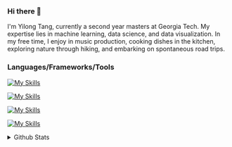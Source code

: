 ### Hi there 👋

I'm Yilong Tang, currently a second year masters at Georgia Tech. My expertise lies in machine learning, data science, and data visualization. In my free time, I enjoy in music production, cooking dishes in the kitchen, exploring nature through hiking, and embarking on spontaneous road trips.

### Languages/Frameworks/Tools
[![My Skills](https://skillicons.dev/icons?i=py,matlab,pytorch,tensorflow)](https://skillicons.dev)

[![My Skills](https://skillicons.dev/icons?i=js,html,css,bootstrap,d3,processing,flask)](https://skillicons.dev)

[![My Skills](https://skillicons.dev/icons?i=aws,sqlite,r)](https://skillicons.dev)

[![My Skills](https://skillicons.dev/icons?i=vscode,github,latex,arduino,figma,ps,ableton)](https://skillicons.dev)

<details>
  <summary>Github Stats</summary>
  <a href="#">![Github stats](https://github-readme-stats.vercel.app/api?username=tangy1227&theme=blueberry&count_private=true&hide_border=true&line_height=20)</a>
  <a href="#">![Top Langs](https://github-readme-stats.vercel.app/api/top-langs/?username=tangy1227&layout=compact&theme=blueberry&count_private=true&hide_border=true)</a>
</details>

<!--
**tangy1227/tangy1227** is a ✨ _special_ ✨ repository because its `README.md` (this file) appears on your GitHub profile.

![Anurag's GitHub stats](https://github-readme-stats.vercel.app/api?username=tangy1227&show_icons=true&rank_icon=github&title_color=3c5248&bg_color=DEG,96ceb4,ffeead,ffa09c,ffcc5c,88d8b0&hide_border=true)
![Top Langs](https://github-readme-stats.vercel.app/api/top-langs/?username=tangy1227&hide_progress=true&title_color=3c5248&bg_color=DEG,96ceb4,ffeead,ffa09c,ffcc5c,88d8b0&hide_border=true)

Here are some ideas to get you started:

- 🔭 I’m currently working on ...
- 🌱 I’m currently learning ...
- 👯 I’m looking to collaborate on ...
- 🤔 I’m looking for help with ...
- 💬 Ask me about ...
- 📫 How to reach me: ...
- 😄 Pronouns: ...
- ⚡ Fun fact: ...
-->
